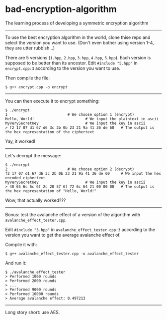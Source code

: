 # bad-encryption-algorithm
The learning process of developing a symmetric encryption algorithm

---

To use the best encryption algorithm in the world, clone thise repo and select the version you want to use. (Don't even bother using version 1-4, they are utter rubbish...)

There are 5 versions (`1.hpp`, `2.hpp`, `3.hpp`, `4.hpp`, `5.hpp`).
Each version is supposed to be better than its ancestor.
Edit `#include "5.hpp"` in `encrypt.cpp:3` according to the version you want to use.

Then compile the file:

```
$ g++ encrypt.cpp -o encrypt
```

---

You can then execute it to encrypt something:

```
$ ./encrypt
1							# We choose option 1 (encrypt)
Hello, World!						# We input the plaintext in ascii
MyVerySecretKey						# We input the key in ascii
> f2 17 07 d1 67 d6 3c 2b 0b 23 21 9a 41 36 de 60	# The output is the hex representation of the ciphertext
```

Yay, it worked!

---

Let's decrypt the message:

```
$ ./encrypt
2							# We choose option 2 (decrypt)
f2 17 07 d1 67 d6 3c 2b 0b 23 21 9a 41 36 de 60		# We input the hex encoded ciphertext
MyVerySecretKey						# We input the key in ascii
> 48 65 6c 6c 6f 2c 20 57 6f 72 6c 64 21 00 00 00	# The output is the hex representation of "Hello, World!"
```

Wow, that actually worked???

---

Bonus: test the avalanche effect of a version of the algorithm with `avalanche_effect_tester.cpp`.

Edit `#include "5.hpp"` in `avalanche_effect_tester.cpp:3` according to the version you want to get the average avalanche effect of.

Compile it with:

```
$ g++ avalanche_effect_tester.cpp -o avalanche_effect_tester
```

And run it:

```
$ ./avalanche_effect_tester
> Performed 1000 rounds
> Performed 2000 rounds
> ...
> Performed 9000 rounds
> Performed 10000 rounds
> Average avalanche effect: 0.497213
```

---

Long story short: use AES.
